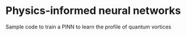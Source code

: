 # Physics-informed neural networks 

Sample code to train a PINN to learn the profile of quantum vortices











